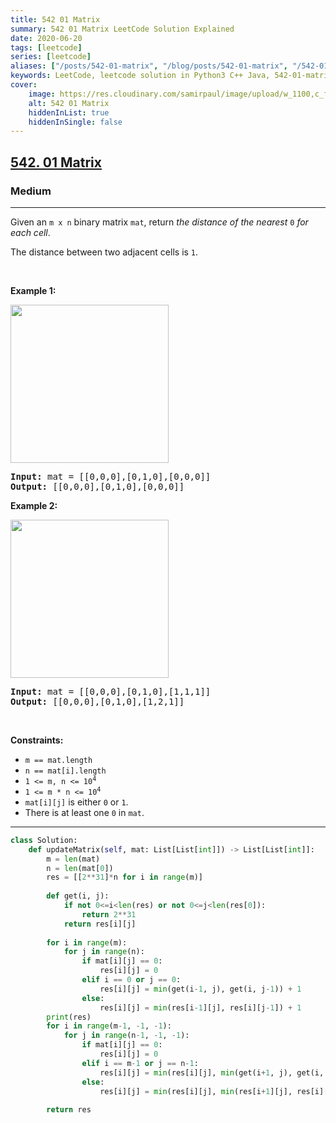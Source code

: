 ```yaml
---
title: 542 01 Matrix
summary: 542 01 Matrix LeetCode Solution Explained
date: 2020-06-20
tags: [leetcode]
series: [leetcode]
aliases: ["/posts/542-01-matrix", "/blog/posts/542-01-matrix", "/542-01-matrix"]
keywords: LeetCode, leetcode solution in Python3 C++ Java, 542-01-matrix solution
cover:
    image: https://res.cloudinary.com/samirpaul/image/upload/w_1100,c_fit,co_rgb:FFFFFF,l_text:Arial_70_bold:542 01 Matrix/problem-solving.webp
    alt: 542 01 Matrix
    hiddenInList: true
    hiddenInSingle: false
---
```



<h2><a href="https://leetcode.com/problems/01-matrix/">542. 01 Matrix</a></h2><h3>Medium</h3><hr><div><p>Given an <code>m x n</code> binary matrix <code>mat</code>, return <em>the distance of the nearest </em><code>0</code><em> for each cell</em>.</p>

<p>The distance between two adjacent cells is <code>1</code>.</p>

<p>&nbsp;</p>
<p><strong>Example 1:</strong></p>
<img alt="" src="https://assets.leetcode.com/uploads/2021/04/24/01-1-grid.jpg" style="width: 253px; height: 253px;">
<pre><strong>Input:</strong> mat = [[0,0,0],[0,1,0],[0,0,0]]
<strong>Output:</strong> [[0,0,0],[0,1,0],[0,0,0]]
</pre>

<p><strong>Example 2:</strong></p>
<img alt="" src="https://assets.leetcode.com/uploads/2021/04/24/01-2-grid.jpg" style="width: 253px; height: 253px;">
<pre><strong>Input:</strong> mat = [[0,0,0],[0,1,0],[1,1,1]]
<strong>Output:</strong> [[0,0,0],[0,1,0],[1,2,1]]
</pre>

<p>&nbsp;</p>
<p><strong>Constraints:</strong></p>

<ul>
	<li><code>m == mat.length</code></li>
	<li><code>n == mat[i].length</code></li>
	<li><code>1 &lt;= m, n &lt;= 10<sup>4</sup></code></li>
	<li><code>1 &lt;= m * n &lt;= 10<sup>4</sup></code></li>
	<li><code>mat[i][j]</code> is either <code>0</code> or <code>1</code>.</li>
	<li>There is at least one <code>0</code> in <code>mat</code>.</li>
</ul>
</div>

---




```python
class Solution:
    def updateMatrix(self, mat: List[List[int]]) -> List[List[int]]:
        m = len(mat)
        n = len(mat[0])
        res = [[2**31]*n for i in range(m)]
        
        def get(i, j):
            if not 0<=i<len(res) or not 0<=j<len(res[0]):
                return 2**31
            return res[i][j]
        
        for i in range(m):
            for j in range(n):
                if mat[i][j] == 0:
                    res[i][j] = 0
                elif i == 0 or j == 0:
                    res[i][j] = min(get(i-1, j), get(i, j-1)) + 1
                else:
                    res[i][j] = min(res[i-1][j], res[i][j-1]) + 1
        print(res)
        for i in range(m-1, -1, -1):
            for j in range(n-1, -1, -1):
                if mat[i][j] == 0:
                    res[i][j] = 0
                elif i == m-1 or j == n-1:
                    res[i][j] = min(res[i][j], min(get(i+1, j), get(i, j+1)) + 1)
                else:
                    res[i][j] = min(res[i][j], min(res[i+1][j], res[i][j+1]) + 1)
        
        return res
                    
                    
                    
```
